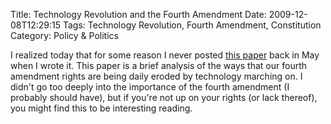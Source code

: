 Title: Technology Revolution and the Fourth Amendment
Date: 2009-12-08T12:29:15
Tags: Technology Revolution, Fourth Amendment, Constitution
Category: Policy & Politics

I realized today that for some reason I never posted [this paper][1] back in May
when I wrote it. This paper is a brief analysis of the ways that our 
fourth amendment rights are being daily eroded by technology marching on. 
I didn't go too deeply into the importance of the fourth amendment (I 
probably should have), but if you're not up on your rights (or lack 
thereof), you might find this to be interesting reading.

[1]: {filename}/pdfs/tech-revolution-4th-amendment.pdf
